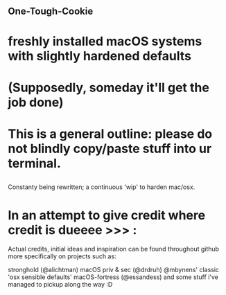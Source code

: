 ##  One-Tough-Cookie
# freshly installed macOS systems with slightly hardened defaults
#
# (Supposedly, someday it'll get the job done)
# This is a general outline: please do not blindly copy/paste stuff into ur terminal. 
##

Constanty being rewritten; a continuous 'wip' to harden mac/osx.

#  In an attempt to give credit where credit is dueeee >>> :
Actual credits, initial ideas and inspiration can be found throughout github
more specifically on projects such as:

stronghold (@alichtman)
macOS priv & sec (@drdruh) 
@mbynens' classic 'osx sensible defaults'
macOS-fortress (@essandess)
and some stuff i've managed to pickup along the way :D
